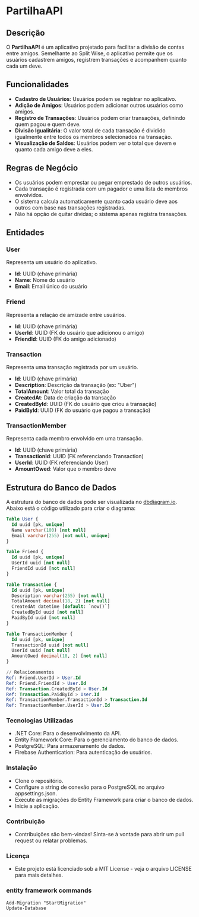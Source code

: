 # PartilhaAPI

## Descrição

O **PartilhaAPI** é um aplicativo projetado para facilitar a divisão de contas entre amigos. Semelhante ao Split Wise, o aplicativo permite que os usuários cadastrem amigos, registrem transações e acompanhem quanto cada um deve.

## Funcionalidades

- **Cadastro de Usuários**: Usuários podem se registrar no aplicativo.
- **Adição de Amigos**: Usuários podem adicionar outros usuários como amigos.
- **Registro de Transações**: Usuários podem criar transações, definindo quem pagou e quem deve.
- **Divisão Igualitária**: O valor total de cada transação é dividido igualmente entre todos os membros selecionados na transação.
- **Visualização de Saldos**: Usuários podem ver o total que devem e quanto cada amigo deve a eles.

## Regras de Negócio

- Os usuários podem emprestar ou pegar emprestado de outros usuários.
- Cada transação é registrada com um pagador e uma lista de membros envolvidos.
- O sistema calcula automaticamente quanto cada usuário deve aos outros com base nas transações registradas.
- Não há opção de quitar dívidas; o sistema apenas registra transações.

## Entidades

### User
Representa um usuário do aplicativo.

- **Id**: UUID (chave primária)
- **Name**: Nome do usuário
- **Email**: Email único do usuário

### Friend
Representa a relação de amizade entre usuários.

- **Id**: UUID (chave primária)
- **UserId**: UUID (FK do usuário que adicionou o amigo)
- **FriendId**: UUID (FK do amigo adicionado)

### Transaction
Representa uma transação registrada por um usuário.

- **Id**: UUID (chave primária)
- **Description**: Descrição da transação (ex: "Uber")
- **TotalAmount**: Valor total da transação
- **CreatedAt**: Data de criação da transação
- **CreatedById**: UUID (FK do usuário que criou a transação)
- **PaidById**: UUID (FK do usuário que pagou a transação)

### TransactionMember
Representa cada membro envolvido em uma transação.

- **Id**: UUID (chave primária)
- **TransactionId**: UUID (FK referenciando Transaction)
- **UserId**: UUID (FK referenciando User)
- **AmountOwed**: Valor que o membro deve

## Estrutura do Banco de Dados

A estrutura do banco de dados pode ser visualizada no [dbdiagram.io](https://dbdiagram.io). 
Abaixo está o código utilizado para criar o diagrama:

```sql
Table User {
  Id uuid [pk, unique]
  Name varchar(100) [not null]
  Email varchar(255) [not null, unique]
}

Table Friend {
  Id uuid [pk, unique]
  UserId uuid [not null]
  FriendId uuid [not null]
}

Table Transaction {
  Id uuid [pk, unique]
  Description varchar(255) [not null]
  TotalAmount decimal(18, 2) [not null]
  CreatedAt datetime [default: `now()`]
  CreatedById uuid [not null]
  PaidById uuid [not null]
}

Table TransactionMember {
  Id uuid [pk, unique]
  TransactionId uuid [not null]
  UserId uuid [not null]
  AmountOwed decimal(18, 2) [not null]
}

// Relacionamentos
Ref: Friend.UserId > User.Id
Ref: Friend.FriendId > User.Id
Ref: Transaction.CreatedById > User.Id
Ref: Transaction.PaidById > User.Id
Ref: TransactionMember.TransactionId > Transaction.Id
Ref: TransactionMember.UserId > User.Id
```

### Tecnologias Utilizadas
- .NET Core: Para o desenvolvimento da API.
- Entity Framework Core: Para o gerenciamento do banco de dados.
- PostgreSQL: Para armazenamento de dados.
- Firebase Authentication: Para autenticação de usuários.

### Instalação
- Clone o repositório.
- Configure a string de conexão para o PostgreSQL no arquivo appsettings.json.
- Execute as migrações do Entity Framework para criar o banco de dados.
- Inicie a aplicação.

### Contribuição
- Contribuições são bem-vindas! Sinta-se à vontade para abrir um pull request ou relatar problemas.

### Licença
- Este projeto está licenciado sob a MIT License - veja o arquivo LICENSE para mais detalhes.


### entity framework commands

```
Add-Migration "StartMigration"
Update-Database
```